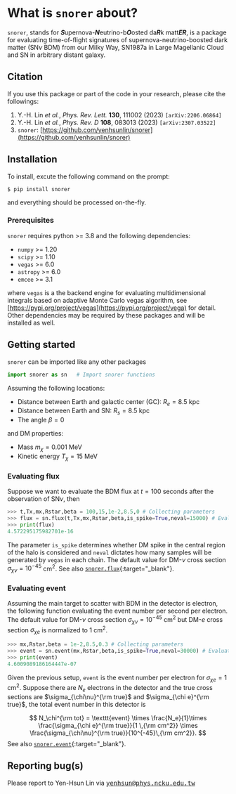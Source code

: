 <style>
.mono {
    font-family: monospace;
}
</style>

# What is `snorer` about?

`snorer`, stands for  ***S***upernova-***N***eutrino-b***O***osted da***R***k matt***ER***, is a package for evaluating time-of-flight signatures of supernova-neutrino-boosted dark matter (SN$\nu$ BDM) from our Milky Way, SN1987a in Large Magellanic Cloud and SN in arbitrary distant galaxy.

## Citation

If you use this package or part of the code in your research, please cite the followings:

1. Y.-H. Lin *et al.*, *Phys. Rev. Lett.* **130**, 111002 (2023) `[arXiv:2206.06864]`
2. Y.-H. Lin *et al.*, *Phys. Rev. D* **108**, 083013 (2023) `[arXiv:2307.03522]`
3. `snorer`: [https://github.com/yenhsunlin/snorer](https://github.com/yenhsunlin/snorer)

## Installation

To install, excute the following command on the prompt:

    $ pip install snorer

and everything should be processed on-the-fly.

### Prerequisites

`snorer` requires python >= 3.8 and the following dependencies:

- `numpy` >= 1.20
- `scipy` >= 1.10
- `vegas` >= 6.0
- `astropy` >= 6.0
- `emcee` >= 3.1

where `vegas` is a the backend engine for evaluating multidimensional integrals based on adaptive Monte Carlo vegas algorithm, see [https://pypi.org/project/vegas](https://pypi.org/project/vega) for detail.
Other dependencies may be required by these packages and will be installed as well.

## Getting started

`snorer` can be imported like any other packages
```python
import snorer as sn   # Import snorer functions
```
Assuming the following locations:

- Distance between Earth and galactic center (GC): $R_e=8.5$ kpc
- Distance between Earth and SN: $R_s=8.5$ kpc
- The angle $\beta=0$

and DM properties:

- Mass $m_\chi=0.001$ MeV
- Kinetic energy $T_\chi=15$ MeV

### Evaluating flux
Suppose we want to evaluate the BDM flux at $t=100$ seconds after the observation of SN$\nu$, then

```python
>>> t,Tx,mx,Rstar,beta = 100,15,1e-2,8.5,0 # Collecting parameters
>>> flux = sn.flux(t,Tx,mx,Rstar,beta,is_spike=True,neval=15000) # Evaluating flux, 1/MeV/cm^2/s
>>> print(flux)
4.572295175982701e-16
```

The parameter `is_spike` determines whether DM spike in the central region of the halo is considered and `neval`
dictates how many samples will be generated by `vegas` in each chain. The default value for DM-$\nu$ cross section $\sigma_{\chi\nu}=10^{-45}$ cm<sup>2</sup>.
See also [`snorer.flux`](api/main/flux.md){:target="_blank"}.

### Evaluating event

Assuming the main target to scatter with BDM in the detector is electron, the following function evaluating the event number per second per electron.
The default value for DM-$\nu$ cross section $\sigma_{\chi\nu}=10^{-45}$ cm<sup>2</sup> but DM-*e* cross section $\sigma_{\chi e}$ is normalized to 1 cm<sup>2</sup>.

```python
>>> mx,Rstar,beta = 1e-2,8.5,0.3 # Collecting parameters
>>> event = sn.event(mx,Rstar,beta,is_spike=True,neval=30000) # Evaluating BDM event per electron with sigma_xe = 1 cm^2
>>> print(event)
4.6009089186164447e-07
```

Given the previous setup, `event` is the event number per electron for $\sigma_{\chi e}=1$ cm<sup>2</sup>. Suppose there are $N_e$ electrons in the detector and the true cross sections are $\sigma_{\chi\nu}^{\rm true}$ and $\sigma_{\chi e}^{\rm true}$, the total event number in this detector is

$$
N_\chi^{\rm tot} = \texttt{event} \times \frac{N_e}{1}\times \frac{\sigma_{\chi e}^{\rm true}}{1 \,{\rm cm^2}} \times \frac{\sigma_{\chi\nu}^{\rm true}}{10^{-45}\,{\rm cm^2}}.
$$
See also [`snorer.event`](api/main/event.md){:target="_blank"}.
## Reporting bug(s)

Please report to Yen-Hsun Lin via [<span class="mono">yenhsun@phys.ncku.edu.tw</span>](mailto:yenhsun@phys.ncku.edu.tw)
